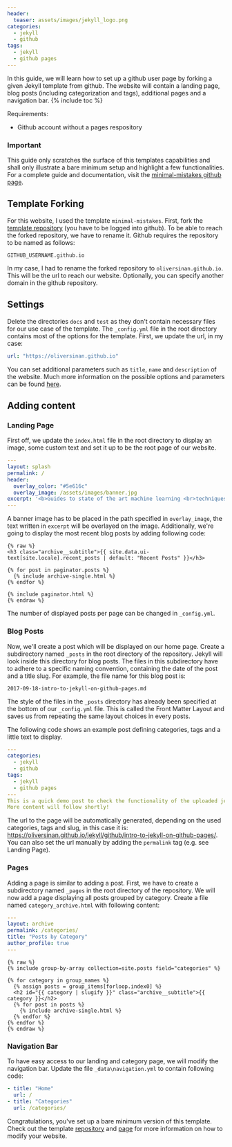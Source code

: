```yaml
---
header:
  teaser: assets/images/jekyll_logo.png
categories:
  - jekyll
  - github
tags:
  - jekyll
  - github pages
---
```

In this guide, we will learn how to set up a github user page by forking a given Jekyll template from github. The website will contain a landing page, blog posts (including categorization and tags), additional pages and a navigation bar.
{% include toc %}

Requirements:
- Github account without a pages respository

### Important

This guide only scratches the surface of this templates capabilities and shall only illustrate a bare minimum setup and highlight a few functionalities. For a complete guide and documentation, visit the [minimal-mistakes github page](https://mmistakes.github.io/minimal-mistakes/docs/quick-start-guide/).

## Template Forking

For this website, I used the template `minimal-mistakes`.
First, fork the [template repository](https://github.com/mmistakes/minimal-mistakes) (you have to be logged into github). To be able to reach the forked repository, we have to rename it. Github requires the repository to be named as follows:
```
GITHUB_USERNAME.github.io
```
In my case, I had to rename the forked repository to `oliversinan.github.io`. This will be the url to reach our website. Optionally, you can specify another domain in the github repository.

## Settings
Delete the directories `docs` and `test` as they don't contain necessary files for our use case of the template.
The `_config.yml` file in the root directory contains most of the options for the template. First, we update the url, in my case:
```yaml
url: "https://oliversinan.github.io"
```
You can set additional parameters such as `title`, `name` and `description` of the website. Much more information on the possible options and parameters can be found [here](https://mmistakes.github.io/minimal-mistakes/docs/configuration/).

## Adding content
### Landing Page
First off, we update the `index.html` file in the root directory to display an image, some custom text and set it up to be the root page of our website.
```yaml
---
layout: splash
permalink: /
header:
  overlay_color: "#5e616c"
  overlay_image: /assets/images/banner.jpg
excerpt: '<b>Guides to state of the art machine learning <br>techniques and applications.</b>'
---
```
A banner image has to be placed in the path specified in `overlay_image`, the text written in `excerpt` will be overlayed on the image.
Additionally, we're going to display the most recent blog posts by adding following code:
```liquid
{% raw %}
<h3 class="archive__subtitle">{{ site.data.ui-text[site.locale].recent_posts | default: "Recent Posts" }}</h3>

{% for post in paginator.posts %}
  {% include archive-single.html %}
{% endfor %}

{% include paginator.html %}
{% endraw %}

```
The number of displayed posts per page can be changed in `_config.yml`.
### Blog Posts
Now, we'll create a post which will be displayed on our home page. Create a subdirectory named `_posts` in the root directory of the repository. Jekyll will look inside this directory for blog posts. The files in this subdirectory have to adhere to a specific naming convention, containing the date of the post and a title slug. For example, the file name for this blog post is:
```
2017-09-18-intro-to-jekyll-on-github-pages.md
```
The style of the files in the `_posts` directory has already been specified at the bottom of our `_config.yml` file. This is called the Front Matter Layout and saves us from repeating the same layout choices in every posts.

The following code shows an example post defining categories, tags and a little text to display.
```yaml
---
categories:
  - jekyll
  - github
tags:
  - jekyll
  - github pages
---
This is a quick demo post to check the functionality of the uploaded jekyll template to github pages.
More content will follow shortly!

```
The url to the page will be automatically generated, depending on the used categories, tags and slug, in this case it is: https://oliversinan.github.io/jekyll/github/intro-to-jekyll-on-github-pages/. You can also set the url manually by adding the `permalink` tag (e.g. see Landing Page).
### Pages
Adding a page is similar to adding a post. First, we have to create a subdirectory named `_pages` in the root directory of the repository. We will now add a page displaying all posts grouped by category. Create a file named `category_archive.html` with following content:
```yaml
---
layout: archive
permalink: /categories/
title: "Posts by Category"
author_profile: true
---
```
```liquid
{% raw %}
{% include group-by-array collection=site.posts field="categories" %}

{% for category in group_names %}
  {% assign posts = group_items[forloop.index0] %}
  <h2 id="{{ category | slugify }}" class="archive__subtitle">{{ category }}</h2>
  {% for post in posts %}
    {% include archive-single.html %}
  {% endfor %}
{% endfor %}
{% endraw %}

```

### Navigation Bar
To have easy access to our landing and category page, we will modify the navigation bar. Update the file `_data\navigation.yml` to contain following code:
```yaml
- title: "Home"
  url: /
- title: "Categories"
  url: /categories/
```

Congratulations, you've set up a bare minimum version of this template. Check out the template [repository](https://mmistakes.github.io/minimal-mistakes/docs/quick-start-guide/) and [page](https://mmistakes.github.io/minimal-mistakes/docs/quick-start-guide/) for more information on how to modify your website.
